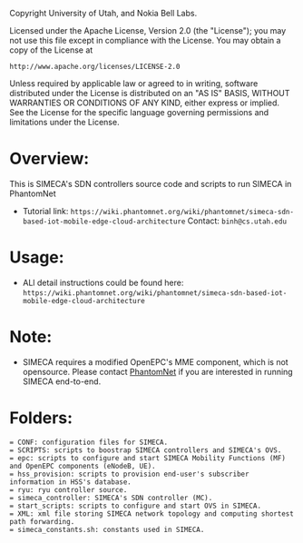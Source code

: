Copyright University of Utah, and Nokia Bell Labs.

Licensed under the Apache License, Version 2.0 (the "License");
you may not use this file except in compliance with the License.
You may obtain a copy of the License at

    http://www.apache.org/licenses/LICENSE-2.0

Unless required by applicable law or agreed to in writing, software
distributed under the License is distributed on an "AS IS" BASIS,
WITHOUT WARRANTIES OR CONDITIONS OF ANY KIND, either express or implied.
See the License for the specific language governing permissions and
limitations under the License.


Overview:
=========
This is SIMECA's SDN controllers source code and scripts to run SIMECA in PhantomNet
* Tutorial link: `https://wiki.phantomnet.org/wiki/phantomnet/simeca-sdn-based-iot-mobile-edge-cloud-architecture`
Contact: `binh@cs.utah.edu`

Usage:
=====
* ALl detail instructions could be found here: `https://wiki.phantomnet.org/wiki/phantomnet/simeca-sdn-based-iot-mobile-edge-cloud-architecture`


Note:
====
* SIMECA requires a modified OpenEPC's MME component, which is not opensource. Please contact [PhantomNet](https://phantomnet.org/) if you are interested in running SIMECA end-to-end.


Folders:
=======
	= CONF: configuration files for SIMECA.
	= SCRIPTS: scripts to boostrap SIMECA controllers and SIMECA's OVS.
	= epc: scripts to configure and start SIMECA Mobility Functions (MF) and OpenEPC components (eNodeB, UE).
	= hss_provision: scripts to provision end-user's subscriber information in HSS's database.
	= ryu: ryu controller source.
	= simeca_controller: SIMECA's SDN controller (MC).
	= start_scripts: scripts to configure and start OVS in SIMECA.
	= XML: xml file storing SIMECA network topology and computing shortest path forwarding.
	= simeca_constants.sh: constants used in SIMECA.
